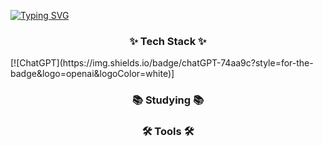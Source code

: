 

[![Typing SVG](https://readme-typing-svg.demolab.com?font=Poetsen+One&pause=1000&color=51F7F1&center=true&random=false&width=435&lines=Beginner+developer+who+loves+games.;ME+KIDUCK)](https://git.io/typing-svg)

<h3 align="center">✨ Tech Stack ✨</h3>
[![ChatGPT](https://img.shields.io/badge/chatGPT-74aa9c?style=for-the-badge&logo=openai&logoColor=white)]
<h3 align="center">📚 Studying 📚</h3>

<h3 align="center">🛠 Tools 🛠</h3>
